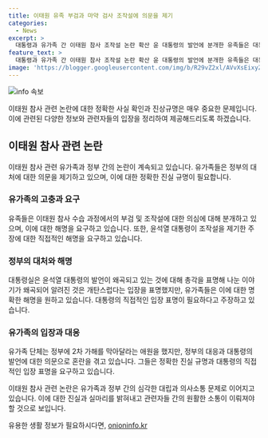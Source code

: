 ```yaml
---
title: 이태원 유족 부검과 마약 검사 조작설에 의문을 제기
categories:
  - News
excerpt: >
  대통령과 유가족 간 이태원 참사 조작설 논란 확산 윤 대통령의 발언에 분개한 유족들은 대통령이 직접 해명해야 한다고 주장했다. 김 전 국회의장의 회고록에 의한 논란은 대변인의 반박으로 해명되지 못하고 있으며, 유족들은 대통령의 입을 통해 사실을 명확히 밝히길 요구하고 있다. 논란은 2차 가해로까지 번지며 사회적 혼란을 야기하고 있다.
feature_text: >
  대통령과 유가족 간 이태원 참사 조작설 논란 확산 윤 대통령의 발언에 분개한 유족들은 대통령이 직접 해명해야 한다고 주장했다. 김 전 국회의장의 회고록에 의한 논란은 대변인의 반박으로 해명되지 못하고 있으며, 유족들은 대통령의 입을 통해 사실을 명확히 밝히길 요구하고 있다. 논란은 2차 가해로까지 번지며 사회적 혼란을 야기하고 있다.
image: 'https://blogger.googleusercontent.com/img/b/R29vZ2xl/AVvXsEixyZcFfHzMRdzZMjFBmAUKJYCLCGyLL1o632UiGVXcaFdKo_bkvkuCioo0uUKlGfBVcT3P84aROyZIXSBEx3Aw5nCQ3pTgDom1WDC4m8eifvWiAmWEEVb4x6G_l8C0QH225ldMjyaFvpxGEBGNO37VmDTDMHGhJPq73UglMfDca1-0aw/s1600/blogspot.png'
---
```


<p><img src="https://blogger.googleusercontent.com/img/b/R29vZ2xl/AVvXsEixyZcFfHzMRdzZMjFBmAUKJYCLCGyLL1o632UiGVXcaFdKo_bkvkuCioo0uUKlGfBVcT3P84aROyZIXSBEx3Aw5nCQ3pTgDom1WDC4m8eifvWiAmWEEVb4x6G_l8C0QH225ldMjyaFvpxGEBGNO37VmDTDMHGhJPq73UglMfDca1-0aw/s1600/blogspot.png" alt="info 속보" /></p>

<p>이태원 참사 관련 논란에 대한 정확한 사실 확인과 진상규명은 매우 중요한 문제입니다. 이에 관련된 다양한 정보와 관련자들의 입장을 정리하여 제공해드리도록 하겠습니다.</p>

<h2 data-ke-size="size26">이태원 참사 관련 논란</h2>

<p data-ke-size="size16">이태원 참사 관련 유가족과 정부 간의 논란이 계속되고 있습니다. 유가족들은 정부의 대처에 대한 의문을 제기하고 있으며, 이에 대한 정확한 진실 규명이 필요합니다.</p>

<h3><b>유가족의 고충과 요구</b></h3>

<p data-ke-size="size16">유족들은 이태원 참사 수습 과정에서의 부검 및 조작설에 대한 의심에 대해 분개하고 있으며, 이에 대한 해명을 요구하고 있습니다. 또한, 윤석열 대통령이 조작설을 제기한 주장에 대한 직접적인 해명을 요구하고 있습니다.</p>

<h3><b>정부의 대처와 해명</b></h3>

<p data-ke-size="size16">대통령실은 윤석열 대통령의 발언이 왜곡되고 있는 것에 대해 총각을 표명해 나눈 이야기가 왜곡되어 알려진 것은 개탄스럽다는 입장을 표명했지만, 유가족들은 이에 대한 명확한 해명을 원하고 있습니다. 대통령의 직접적인 입장 표명이 필요하다고 주장하고 있습니다.</p>

<h3><b>유가족의 입장과 대응</b></h3>

<p data-ke-size="size16">유가족 단체는 정부에 2차 가해를 막아달라는 애원을 했지만, 정부의 대응과 대통령의 발언에 대한 의문으로 혼란을 겪고 있습니다. 그들은 정확한 진실 규명과 대통령의 직접적인 입장 표명을 요구하고 있습니다.</p>

<p>이태원 참사 관련 논란은 유가족과 정부 간의 심각한 대립과 의사소통 문제로 이어지고 있습니다. 이에 대한 진실과 실마리를 밝혀내고 관련자들 간의 원활한 소통이 이뤄져야 할 것으로 보입니다.</p>
유용한 생활 정보가 필요하시다면, <a href="https://onioninfo.kr" rel="dofollow">onioninfo.kr</a>


